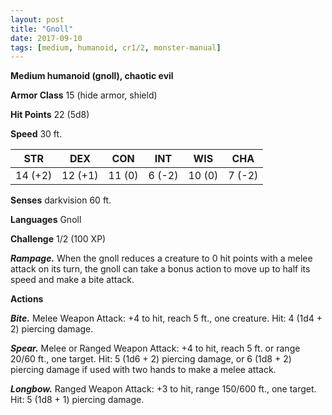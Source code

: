 ```yaml
---
layout: post
title: "Gnoll"
date: 2017-09-10
tags: [medium, humanoid, cr1/2, monster-manual]
---
```


**Medium humanoid (gnoll), chaotic evil**

**Armor Class** 15 (hide armor, shield)

**Hit Points** 22 (5d8)

**Speed** 30 ft.

|   STR   |   DEX   |   CON   |   INT   |   WIS   |   CHA   |
|:-----:|:-----:|:-----:|:-----:|:-----:|:-----:|
| 14 (+2) | 12 (+1) | 11 (0) | 6 (-2) | 10 (0) | 7 (-2) |

**Senses** darkvision 60 ft.

**Languages** Gnoll

**Challenge** 1/2 (100 XP)

***Rampage.*** When the gnoll reduces a creature to 0 hit points with a melee attack on its turn, the gnoll can take a bonus action to move up to half its speed and make a bite attack.

**Actions**

***Bite.*** Melee Weapon Attack: +4 to hit, reach 5 ft., one creature. Hit: 4 (1d4 + 2) piercing damage.

***Spear.*** Melee or Ranged Weapon Attack: +4 to hit, reach 5 ft. or range 20/60 ft., one target. Hit: 5 (1d6 + 2) piercing damage, or 6 (1d8 + 2) piercing damage if used with two hands to make a melee attack.

***Longbow.*** Ranged Weapon Attack: +3 to hit, range 150/600 ft., one target. Hit: 5 (1d8 + 1) piercing damage.

